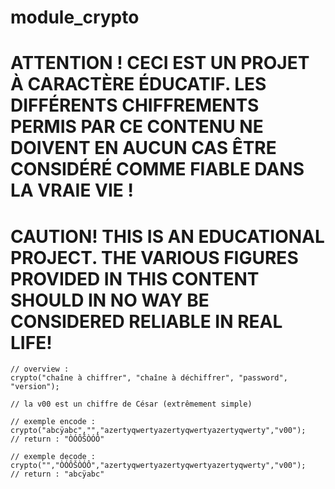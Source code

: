 # module_crypto

# **ATTENTION ! CECI EST UN PROJET À CARACTÈRE ÉDUCATIF. LES DIFFÉRENTS CHIFFREMENTS PERMIS PAR CE CONTENU NE DOIVENT EN AUCUN CAS ÊTRE CONSIDÉRÉ COMME FIABLE DANS LA VRAIE VIE !**

# **CAUTION! THIS IS AN EDUCATIONAL PROJECT. THE VARIOUS FIGURES PROVIDED IN THIS CONTENT SHOULD IN NO WAY BE CONSIDERED RELIABLE IN REAL LIFE!**

```JS
// overview :
crypto("chaîne à chiffrer", "chaîne à déchiffrer", "password", "version");

// la v00 est un chiffre de César (extrêmement simple)

// exemple encode :
crypto("abcÿabc","","azertyqwertyazertyqwertyazertyqwerty","v00");
// return : "ÒÓÔŠÒÓÔ"

// exemple decode :
crypto("","ÒÓÔŠÒÓÔ","azertyqwertyazertyqwertyazertyqwerty","v00");
// return : "abcÿabc"
 ```       
    